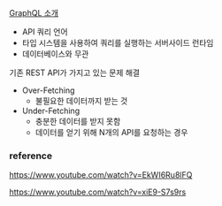 [GraphQL 소개](https://graphql-kr.github.io/learn/)

- API 쿼리 언어
- 타입 시스템을 사용하여 쿼리를 실행하는 서버사이드 런타임
- 데이터베이스와 무관

기존 REST API가 가지고 있는 문제 해결

- Over-Fetching
  - 불필요한 데이터까지 받는 것
- Under-Fetching
  - 충분한 데이터를 받지 못함
  - 데이터를 얻기 위해 N개의 API를 요청하는 경우

### reference

https://www.youtube.com/watch?v=EkWI6Ru8lFQ

https://www.youtube.com/watch?v=xiE9-S7s9rs
